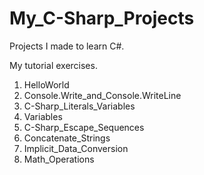 # My_C-Sharp_Projects
Projects I made to learn C#.

My tutorial exercises.
  1) HelloWorld
  2) Console.Write_and_Console.WriteLine
  3) C-Sharp_Literals_Variables
  4) Variables
  5) C-Sharp_Escape_Sequences
  6) Concatenate_Strings
  7) Implicit_Data_Conversion
  8) Math_Operations
